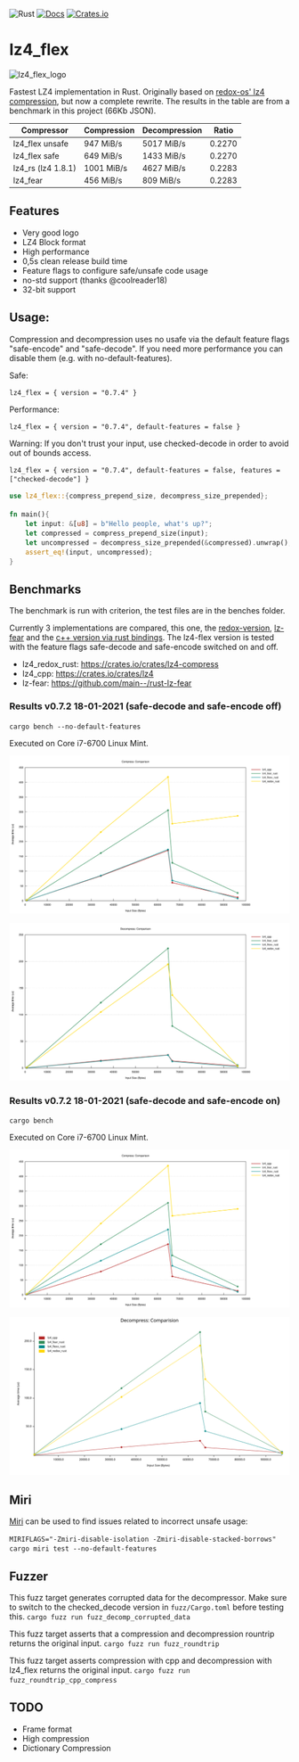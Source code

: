 ![Rust](https://github.com/PSeitz/lz4_flex/workflows/Rust/badge.svg)
[![Docs](https://docs.rs/lz4_flex/badge.svg)](https://docs.rs/crate/lz4_flex/)
[![Crates.io](https://img.shields.io/crates/v/lz4_flex.svg)](https://crates.io/crates/lz4_flex)

# lz4_flex

![lz4_flex_logo](https://raw.githubusercontent.com/PSeitz/lz4_flex/master/logo.jpg)

Fastest LZ4 implementation in Rust. Originally based on [redox-os' lz4 compression](https://crates.io/crates/lz4-compress), but now a complete rewrite.
The results in the table are from a benchmark in this project (66Kb JSON).

|    Compressor        | Compression | Decompression | Ratio		 |
|----------------------|-------------|---------------|---------------|
| lz4_flex unsafe      | 947 MiB/s   | 5017 MiB/s    | 0.2270   	 |
| lz4_flex safe        | 649 MiB/s   | 1433 MiB/s    | 0.2270   	 |
| lz4_rs (lz4 1.8.1)   | 1001 MiB/s  | 4627 MiB/s    | 0.2283   	 |
| lz4_fear             | 456 MiB/s   | 809 MiB/s     | 0.2283	     |

## Features
- Very good logo
- LZ4 Block format
- High performance
- 0,5s clean release build time
- Feature flags to configure safe/unsafe code usage
- no-std support (thanks @coolreader18)
- 32-bit support

## Usage: 
Compression and decompression uses no usafe via the default feature flags "safe-encode" and "safe-decode". If you need more performance you can disable them (e.g. with no-default-features).

Safe:
```
lz4_flex = { version = "0.7.4" }
```

Performance:
```
lz4_flex = { version = "0.7.4", default-features = false }
```

Warning: If you don't trust your input, use checked-decode in order to avoid out of bounds access.
```
lz4_flex = { version = "0.7.4", default-features = false, features = ["checked-decode"] }
```

```rust
use lz4_flex::{compress_prepend_size, decompress_size_prepended};

fn main(){
    let input: &[u8] = b"Hello people, what's up?";
    let compressed = compress_prepend_size(input);
    let uncompressed = decompress_size_prepended(&compressed).unwrap();
    assert_eq!(input, uncompressed);
}
```

## Benchmarks
The benchmark is run with criterion, the test files are in the benches folder.

Currently 3 implementations are compared, this one, the [redox-version](https://crates.io/crates/lz4-compress), [lz-fear](https://github.com/main--/rust-lz-fear) and the [c++ version via rust bindings](https://crates.io/crates/lz4). 
The lz4-flex version is tested with the feature flags safe-decode and safe-encode switched on and off.

- lz4_redox_rust: https://crates.io/crates/lz4-compress
- lz4_cpp: https://crates.io/crates/lz4
- lz-fear: https://github.com/main--/rust-lz-fear

### Results v0.7.2 18-01-2021 (safe-decode and safe-encode off)
`cargo bench --no-default-features`

Executed on Core i7-6700 Linux Mint.

![Compress](./compress_bench.svg)

![Decompress](./decompress_bench.svg)

### Results v0.7.2 18-01-2021 (safe-decode and safe-encode on)
`cargo bench`

Executed on Core i7-6700 Linux Mint.

![Compress](./compress_bench_safe.svg)

![Decompress](./decompress_bench_safe.svg)

## Miri

[Miri](https://github.com/rust-lang/miri) can be used to find issues related to incorrect unsafe usage:

`MIRIFLAGS="-Zmiri-disable-isolation -Zmiri-disable-stacked-borrows" cargo miri test --no-default-features`

## Fuzzer
This fuzz target generates corrupted data for the decompressor. Make sure to switch to the checked_decode version in `fuzz/Cargo.toml` before testing this.
`cargo fuzz run fuzz_decomp_corrupted_data`

This fuzz target asserts that a compression and decompression rountrip returns the original input.
`cargo fuzz run fuzz_roundtrip`

This fuzz target asserts compression with cpp and decompression with lz4_flex returns the original input.
`cargo fuzz run fuzz_roundtrip_cpp_compress`

## TODO
- Frame format
- High compression
- Dictionary Compression

